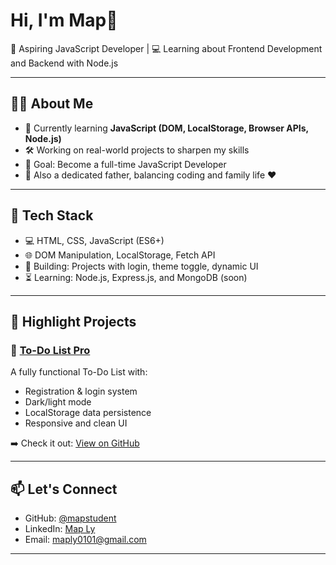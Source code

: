 # Hi, I'm Map👋

🎯 Aspiring JavaScript Developer | 💻 Learning about Frontend Development and Backend with Node.js

---

## 👨‍💻 About Me

- 🌱 Currently learning **JavaScript (DOM, LocalStorage, Browser APIs, Node.js)**
- 🛠️ Working on real-world projects to sharpen my skills
- 🎯 Goal: Become a full-time JavaScript Developer
- 👶 Also a dedicated father, balancing coding and family life ❤️

---

## 🧰 Tech Stack

- 💻 HTML, CSS, JavaScript (ES6+)
- 🌐 DOM Manipulation, LocalStorage, Fetch API
- 🧪 Building: Projects with login, theme toggle, dynamic UI
- ⏳ Learning: Node.js, Express.js, and MongoDB (soon)

---

## 📌 Highlight Projects

### 📝 [To-Do List Pro](https://github.com/yourusername/todo-list-pro)
A fully functional To-Do List with:
- Registration & login system
- Dark/light mode
- LocalStorage data persistence
- Responsive and clean UI

➡️ Check it out: [View on GitHub](https://github.com/yourusername/todo-list-pro)

---

## 📫 Let's Connect

- GitHub: [@mapstudent](https://github.com/mapstudent)
- LinkedIn: [Map Ly](https://www.linkedin.com/in/maply/)
- Email: maply0101@gmail.com

---

